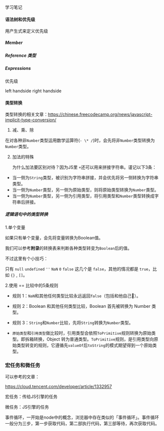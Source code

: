 学习笔记

#### 语法树和优先级
用产生式来定义优先级

##### Member 

##### Reference 类型

##### Expressions
优先级

left handside
right handside





#### 类型转换

类型转换的相关文章：https://chinese.freecodecamp.org/news/javascript-implicit-type-conversion/

1. 减、乘、除

在对各种非`Number`类型运用数学运算符(`- \* /`)时，会先将非`Number`类型转换为`Number`类型。

2. 加法的特殊

   为什么加法要区别对待？因为JS里 `+`还可以用来拼接字符串。谨记以下3条：

- 当一侧为`String`类型，被识别为字符串拼接，并会优先将另一侧转换为字符串类型。
- 当一侧为`Number`类型，另一侧为原始类型，则将原始类型转换为`Number`类型。
- 当一侧为`Number`类型，另一侧为引用类型，将引用类型和`Number`类型转换成字符串后拼接。



##### 逻辑语句中的类型转换

1.单个变量

如果只有单个变量，会先将变量转换为Boolean值。

我们可以参考**附录**的转换表来判断各种类型转变为`Boolean`后的值。

不过这里有个小技巧：

只有 `null` `undefined` `''` `NaN` `0` `false` 这几个是 `false`，其他的情况都是 `true`，比如 `{}` , `[]`。



2.使用 == 比较中的5条规则

- 规则 1：`NaN`和其他任何类型比较永远返回`false`（包括和他自己）。

- 规则 2：Boolean 和其他任何类型比较，Boolean 首先被转换为 Number 类型。
- 规则 3：`String`和`Number`比较，先将`String`转换为`Number`类型。
- `原始类型`和`引用类型`做比较时，引用类型会依照`ToPrimitive`规则转换为原始类型。即拆箱转换，Object 转为普通类型。`ToPrimitive`规则，是引用类型向原始类型转变的规则，它遵循先`valueOf`后`toString`的模式期望得到一个原始类型。



### 宏任务和微任务

可以参考的文章：

https://cloud.tencent.com/developer/article/1332957

宏任务：传给JS引擎的任务

微任务：JS引擎的任务



事件循环，一开始是node中的概念，浏览器中存在类似的「事件循环」。事件循环一般分为三步，第一步获取代码，第二部执行代码，第三部等待，再次获取代码。

